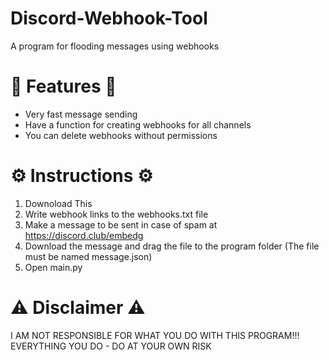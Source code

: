 # Discord-Webhook-Tool
A program for flooding messages using webhooks

# 🌟 Features 🌟
- Very fast message sending
- Have a function for creating webhooks for all channels
- You can delete webhooks without permissions

# ⚙️ Instructions ⚙️
1) Downoload This
2) Write webhook links to the webhooks.txt file
3) Make a message to be sent in case of spam at https://discord.club/embedg
4) Download the message and drag the file to the program folder (The file must be named message.json)
5) Open main.py

# ⚠️ Disclaimer ⚠️
I AM NOT RESPONSIBLE FOR WHAT YOU DO WITH THIS PROGRAM!!!
EVERYTHING YOU DO - DO AT YOUR OWN RISK
